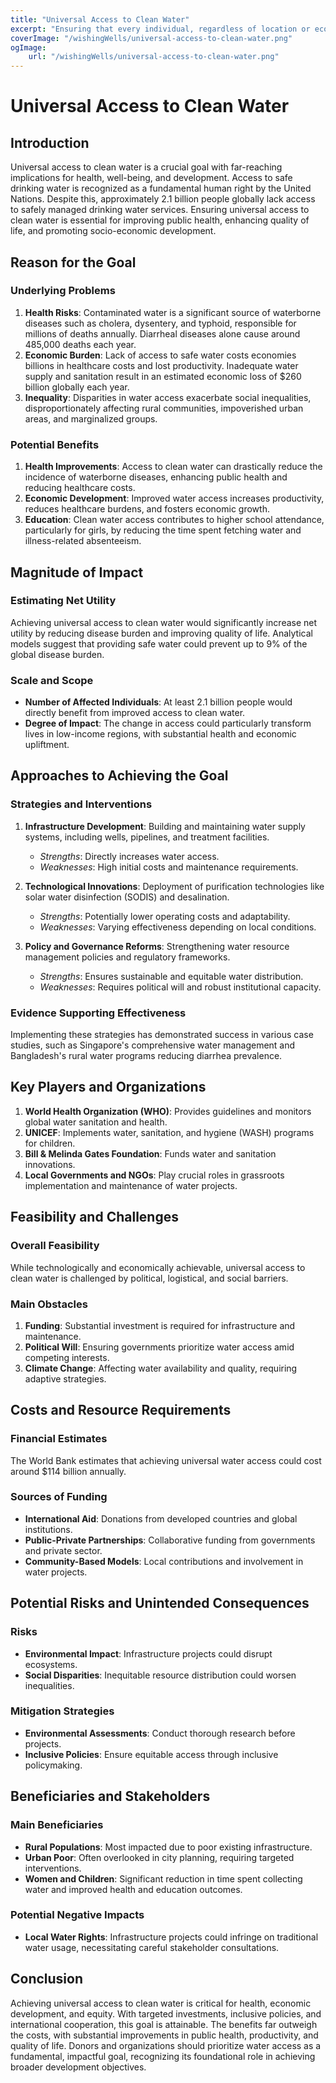 ```yaml
---
title: "Universal Access to Clean Water"   
excerpt: "Ensuring that every individual, regardless of location or economic status, has reliable access to safe, clean, and affordable drinking water for a healthy life."
coverImage: "/wishingWells/universal-access-to-clean-water.png"
ogImage:
    url: "/wishingWells/universal-access-to-clean-water.png"
---
```

# Universal Access to Clean Water

## Introduction

Universal access to clean water is a crucial goal with far-reaching implications for health, well-being, and development. Access to safe drinking water is recognized as a fundamental human right by the United Nations. Despite this, approximately 2.1 billion people globally lack access to safely managed drinking water services. Ensuring universal access to clean water is essential for improving public health, enhancing quality of life, and promoting socio-economic development.

## Reason for the Goal

### Underlying Problems

1. **Health Risks**: Contaminated water is a significant source of waterborne diseases such as cholera, dysentery, and typhoid, responsible for millions of deaths annually. Diarrheal diseases alone cause around 485,000 deaths each year.
2. **Economic Burden**: Lack of access to safe water costs economies billions in healthcare costs and lost productivity. Inadequate water supply and sanitation result in an estimated economic loss of $260 billion globally each year.
3. **Inequality**: Disparities in water access exacerbate social inequalities, disproportionately affecting rural communities, impoverished urban areas, and marginalized groups.

### Potential Benefits

1. **Health Improvements**: Access to clean water can drastically reduce the incidence of waterborne diseases, enhancing public health and reducing healthcare costs.
2. **Economic Development**: Improved water access increases productivity, reduces healthcare burdens, and fosters economic growth.
3. **Education**: Clean water access contributes to higher school attendance, particularly for girls, by reducing the time spent fetching water and illness-related absenteeism.

## Magnitude of Impact

### Estimating Net Utility

Achieving universal access to clean water would significantly increase net utility by reducing disease burden and improving quality of life. Analytical models suggest that providing safe water could prevent up to 9% of the global disease burden.

### Scale and Scope

- **Number of Affected Individuals**: At least 2.1 billion people would directly benefit from improved access to clean water.
- **Degree of Impact**: The change in access could particularly transform lives in low-income regions, with substantial health and economic upliftment.

## Approaches to Achieving the Goal

### Strategies and Interventions

1. **Infrastructure Development**: Building and maintaining water supply systems, including wells, pipelines, and treatment facilities.
   - *Strengths*: Directly increases water access.
   - *Weaknesses*: High initial costs and maintenance requirements.

2. **Technological Innovations**: Deployment of purification technologies like solar water disinfection (SODIS) and desalination.
   - *Strengths*: Potentially lower operating costs and adaptability.
   - *Weaknesses*: Varying effectiveness depending on local conditions.

3. **Policy and Governance Reforms**: Strengthening water resource management policies and regulatory frameworks.
   - *Strengths*: Ensures sustainable and equitable water distribution.
   - *Weaknesses*: Requires political will and robust institutional capacity.

### Evidence Supporting Effectiveness

Implementing these strategies has demonstrated success in various case studies, such as Singapore's comprehensive water management and Bangladesh's rural water programs reducing diarrhea prevalence.

## Key Players and Organizations

1. **World Health Organization (WHO)**: Provides guidelines and monitors global water sanitation and health.
2. **UNICEF**: Implements water, sanitation, and hygiene (WASH) programs for children.
3. **Bill & Melinda Gates Foundation**: Funds water and sanitation innovations.
4. **Local Governments and NGOs**: Play crucial roles in grassroots implementation and maintenance of water projects.

## Feasibility and Challenges

### Overall Feasibility

While technologically and economically achievable, universal access to clean water is challenged by political, logistical, and social barriers.

### Main Obstacles

1. **Funding**: Substantial investment is required for infrastructure and maintenance.
2. **Political Will**: Ensuring governments prioritize water access amid competing interests.
3. **Climate Change**: Affecting water availability and quality, requiring adaptive strategies.

## Costs and Resource Requirements

### Financial Estimates

The World Bank estimates that achieving universal water access could cost around $114 billion annually.

### Sources of Funding

- **International Aid**: Donations from developed countries and global institutions.
- **Public-Private Partnerships**: Collaborative funding from governments and private sector.
- **Community-Based Models**: Local contributions and involvement in water projects.

## Potential Risks and Unintended Consequences

### Risks

- **Environmental Impact**: Infrastructure projects could disrupt ecosystems.
- **Social Disparities**: Inequitable resource distribution could worsen inequalities.

### Mitigation Strategies

- **Environmental Assessments**: Conduct thorough research before projects.
- **Inclusive Policies**: Ensure equitable access through inclusive policymaking.

## Beneficiaries and Stakeholders

### Main Beneficiaries

- **Rural Populations**: Most impacted due to poor existing infrastructure.
- **Urban Poor**: Often overlooked in city planning, requiring targeted interventions.
- **Women and Children**: Significant reduction in time spent collecting water and improved health and education outcomes.

### Potential Negative Impacts

- **Local Water Rights**: Infrastructure projects could infringe on traditional water usage, necessitating careful stakeholder consultations.

## Conclusion

Achieving universal access to clean water is critical for health, economic development, and equity. With targeted investments, inclusive policies, and international cooperation, this goal is attainable. The benefits far outweigh the costs, with substantial improvements in public health, productivity, and quality of life. Donors and organizations should prioritize water access as a fundamental, impactful goal, recognizing its foundational role in achieving broader development objectives.
